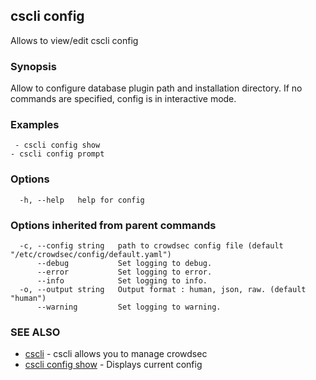 ## cscli config

Allows to view/edit cscli config

### Synopsis

Allow to configure database plugin path and installation directory.
If no commands are specified, config is in interactive mode.

### Examples

```
 - cscli config show
- cscli config prompt
```

### Options

```
  -h, --help   help for config
```

### Options inherited from parent commands

```
  -c, --config string   path to crowdsec config file (default "/etc/crowdsec/config/default.yaml")
      --debug           Set logging to debug.
      --error           Set logging to error.
      --info            Set logging to info.
  -o, --output string   Output format : human, json, raw. (default "human")
      --warning         Set logging to warning.
```

### SEE ALSO

* [cscli](cscli.md)	 - cscli allows you to manage crowdsec
* [cscli config show](cscli_config_show.md)	 - Displays current config


